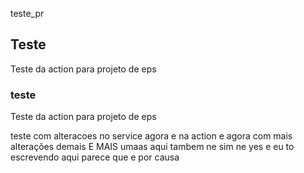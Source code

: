  teste_pr
## Teste
Teste da action para projeto de eps


### teste
Teste da action para projeto de eps    

teste com alteracoes no service agora e na action e agora com mais alterações demais E MAIS umaas aqui tambem ne sim ne yes
e eu to escrevendo 
aqui
parece que e por causa 
